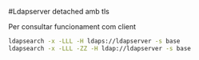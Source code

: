 #Ldapserver detached amb tls

Per consultar funcionament com client

 ```bash
ldapsearch -x -LLL -H ldaps://ldapserver -s base
ldapsearch -x -LLL -ZZ -H ldap://ldapserver -s base
 ```

